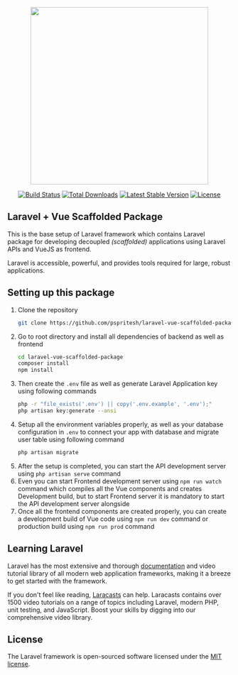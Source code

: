 <p align="center"><img src="https://res.cloudinary.com/dtfbvvkyp/image/upload/v1566331377/laravel-logolockup-cmyk-red.svg" width="400"></p>

<p align="center">
<a href="https://travis-ci.org/laravel/framework"><img src="https://travis-ci.org/laravel/framework.svg" alt="Build Status"></a>
<a href="https://packagist.org/packages/laravel/framework"><img src="https://poser.pugx.org/laravel/framework/d/total.svg" alt="Total Downloads"></a>
<a href="https://packagist.org/packages/laravel/framework"><img src="https://poser.pugx.org/laravel/framework/v/stable.svg" alt="Latest Stable Version"></a>
<a href="https://packagist.org/packages/laravel/framework"><img src="https://poser.pugx.org/laravel/framework/license.svg" alt="License"></a>
</p>

## Laravel + Vue Scaffolded Package

This is the base setup of Laravel framework which contains Laravel package for developing decoupled *(scaffolded)* applications using Laravel APIs and VueJS as frontend.

Laravel is accessible, powerful, and provides tools required for large, robust applications.

## Setting up this package

1. Clone the repository
    ```sh
    git clone https://github.com/pspritesh/laravel-vue-scaffolded-package.git
    ```
2. Go to root directory and install all dependencies of backend as well as frontend
   ```sh
   cd laravel-vue-scaffolded-package
   composer install
   npm install
   ```
3. Then create the `.env` file as well as generate Laravel Application key using following commands
   ```sh
   php -r "file_exists('.env') || copy('.env.example', '.env');"
   php artisan key:generate --ansi
   ```
4. Setup all the environment variables properly, as well as your database configuration in `.env` to connect your app with database and migrate user table using following command
   ```sh
   php artisan migrate
   ```
5. After the setup is completed, you can start the API development server using `php artisan serve` command
6. Even you can start Frontend development server using `npm run watch` command which compiles all the Vue components and creates Development build, but to start Frontend server it is mandatory to start the API development server alongside
6. Once all the frontend components are created properly, you can create a development build of Vue code using `npm run dev` command or production build using `npm run prod` command

## Learning Laravel

Laravel has the most extensive and thorough [documentation](https://laravel.com/docs) and video tutorial library of all modern web application frameworks, making it a breeze to get started with the framework.

If you don't feel like reading, [Laracasts](https://laracasts.com) can help. Laracasts contains over 1500 video tutorials on a range of topics including Laravel, modern PHP, unit testing, and JavaScript. Boost your skills by digging into our comprehensive video library.

## License

The Laravel framework is open-sourced software licensed under the [MIT license](https://opensource.org/licenses/MIT).
